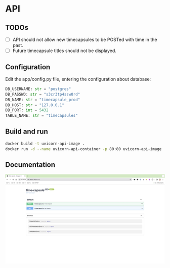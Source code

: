 # API 

## TODOs
- [ ] API should not allow new timecapsules to be POSTed with time in the past.
- [ ] Future timecapsule titles should not be displayed.

## Configuration
Edit the app/config.py file, entering the configuration about database:

```python
DB_USERNAME: str = "postgres"
DB_PASSWD: str = "s3cr3tp4ssw0rd"
DB_NAME: str = "timecapsule_prod"
DB_HOST: str = "127.0.0.1"
DB_PORT: int = 5432
TABLE_NAME: str = "timecapsules"
```

## Build and run
```bash
docker build -t uvicorn-api-image .
docker run -d --name uvicorn-api-container -p 80:80 uvicorn-api-image
```

## Documentation
![main_page](.github/main_page.jpg)
